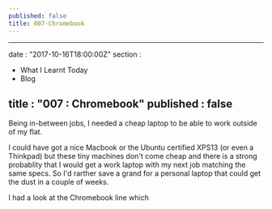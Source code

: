 ```yaml
---
published: false
title: 007-Chromebook
---
```

---
date : "2017-10-16T18:00:00Z"
section :
- What I Learnt Today
- Blog

title : "007 : Chromebook"
published :  false
---
Being in-between jobs, I needed a cheap laptop to be able to work outside of my flat. 

I could have got a nice Macbook or the Ubuntu certified XPS13 (or even a Thinkpad) but these tiny machines don't come cheap and there is a strong probablity that I would get a work laptop with my next job matching the same specs. So I'd rarther save a grand for a personal laptop that could get the dust in a couple of weeks.

I had a look at the Chromebook line which 